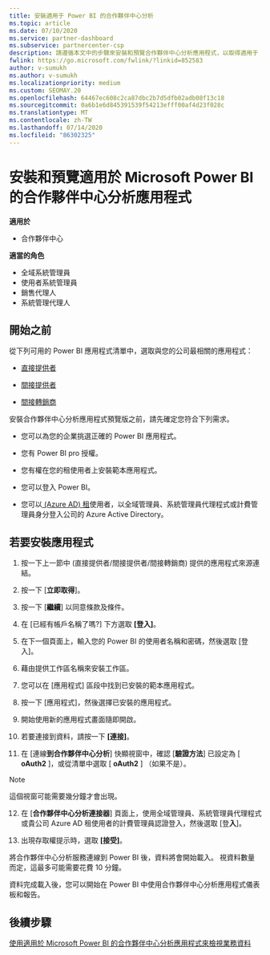 ```yaml
---
title: 安裝適用于 Power BI 的合作夥伴中心分析
ms.topic: article
ms.date: 07/10/2020
ms.service: partner-dashboard
ms.subservice: partnercenter-csp
description: 請遵循本文中的步驟來安裝和預覽合作夥伴中心分析應用程式，以取得適用于 CSP) 中的直接合作夥伴 Power BI (。
fwlink: https://go.microsoft.com/fwlink/?linkid=852583
author: v-sumukh
ms.author: v-sumukh
ms.localizationpriority: medium
ms.custom: SEOMAY.20
ms.openlocfilehash: 64467ec608c2ca87dbc2b7d5dfb02adb08f13c18
ms.sourcegitcommit: 0a6b1e6d845391539f54213efff00af4d23f028c
ms.translationtype: MT
ms.contentlocale: zh-TW
ms.lasthandoff: 07/14/2020
ms.locfileid: "86302325"
---
```

# <a name="install-and-preview-the-partner-center-analytics-app-for-microsoft-power-bi"></a>安裝和預覽適用於 Microsoft Power BI 的合作夥伴中心分析應用程式

**適用於**

- 合作夥伴中心

**適當的角色**
-   全域系統管理員
-   使用者系統管理員
-   銷售代理人
-   系統管理代理人

## <a name="before-you-begin"></a>開始之前

從下列可用的 Power BI 應用程式清單中，選取與您的公司最相關的應用程式：
- [直接提供者](https://appsource.microsoft.com/product/power-bi/partnercenteranalytics.direct_provider_partner_analytics)

- [間接提供者](https://appsource.microsoft.com/product/power-bi/partnercenteranalytics.indirect_provider_partner_analytics)

- [間接轉銷商](https://appsource.microsoft.com/product/power-bi/partnercenteranalytics.indirect_reseller_partner_analytics)

安裝合作夥伴中心分析應用程式預覽版之前，請先確定您符合下列需求。

- 您可以為您的企業挑選正確的 Power BI 應用程式。

- 您有 Power BI pro 授權。

- 您有權在您的租使用者上安裝範本應用程式。

- 您可以登入 Power BI。

- 您可以[ (Azure AD) 租](azure-active-directory-tenants-and-partner-center.md)使用者，以全域管理員、系統管理員代理程式或計費管理員身分登入公司的 Azure Active Directory。

## <a name="to-install-the-app"></a>若要安裝應用程式

1. 按一下上一節中 (直接提供者/間接提供者/間接轉銷商) 提供的應用程式來源連結。

2. 按一下 [**立即取得**]。 

3. 按一下 [**繼續**] 以同意條款及條件。

4. 在 \[已經有帳戶名稱了嗎?\] 下方選取 **\[登入\]**。

5. 在下一個頁面上，輸入您的 Power BI 的使用者名稱和密碼，然後選取 \[登入\]。

6. 藉由提供工作區名稱來安裝工作區。

7. 您可以在 [應用程式] 區段中找到已安裝的範本應用程式。

8. 按一下 [應用程式]，然後選擇已安裝的應用程式。

9. 開始使用新的應用程式畫面隨即開啟。

10. 若要連接到資料，請按一下 **[連接]**。

11. 在 [連線**到合作夥伴中心分析**] 快顯視窗中，確認 [**驗證方法**] 已設定為 [ **oAuth2** ]，或從清單中選取 [ **oAuth2** ] （如果不是）。 

> [!NOTE]  
>  這個視窗可能需要幾分鐘才會出現。

12. 在 [**合作夥伴中心分析連接器**] 頁面上，使用全域管理員、系統管理員代理程式或貴公司 Azure AD 租使用者的計費管理員認證登入，然後選取 [登**入**]。
 
13. 出現存取權提示時，選取 **\[接受\]**。 

將合作夥伴中心分析服務連線到 Power BI 後，資料將會開始載入。 視資料數量而定，這最多可能需要花費 10 分鐘。 

資料完成載入後，您可以開始在 Power BI 中使用合作夥伴中心分析應用程式儀表板和報告。

## <a name="next-steps"></a>後續步驟

[使用適用於 Microsoft Power BI 的合作夥伴中心分析應用程式來檢視業務資料](power-bi-app-for-direct-partners-use.md)
